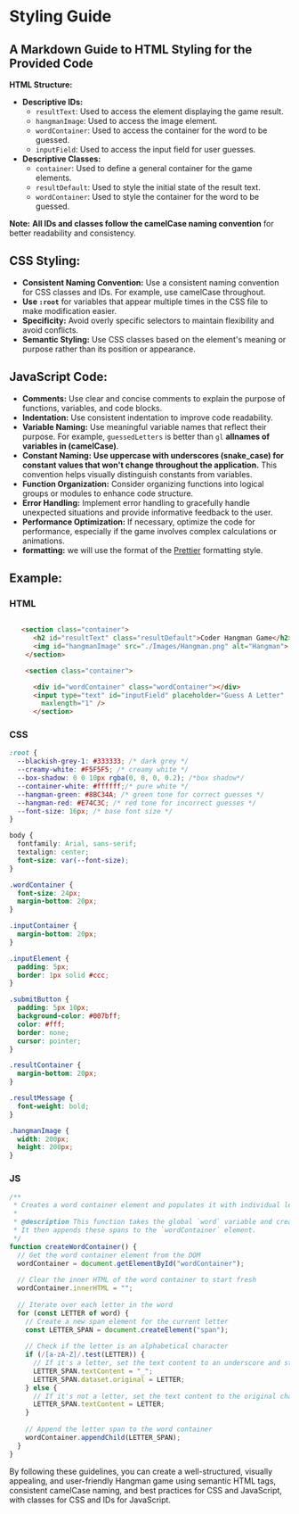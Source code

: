 # **Styling Guide**

## A Markdown Guide to HTML Styling for the Provided Code

**HTML Structure:**

- **Descriptive IDs:**
  - `resultText`: Used to access the element displaying the game result.
  - `hangmanImage`: Used to access the image element.
  - `wordContainer`: Used to access the container for the word to be guessed.
  - `inputField`: Used to access the input field for user guesses.
- **Descriptive Classes:**
  - `container`: Used to define a general container for the game elements.
  - `resultDefault`: Used to style the initial state of the result text.
  - `wordContainer`: Used to style the container for the word to be guessed.

**Note:** **All IDs and classes follow the camelCase naming convention** for better readability and consistency.

## **CSS Styling:**

- **Consistent Naming Convention:** Use a consistent naming convention for CSS classes and IDs. For example, use camelCase throughout.
- **Use `:root`** for variables that appear multiple times in the CSS file to make modification easier.
- **Specificity:** Avoid overly specific selectors to maintain flexibility and avoid conflicts.
- **Semantic Styling:** Use CSS classes based on the element's meaning or purpose rather than its position or appearance.

## **JavaScript Code:**

- **Comments:** Use clear and concise comments to explain the purpose of functions, variables, and code blocks.
- **Indentation:** Use consistent indentation to improve code readability.
- **Variable Naming:** Use meaningful variable names that reflect their purpose. For example, `guessedLetters` is better than `gl` **allnames of variables in (camelCase)**.
- **Constant Naming:** **Use uppercase with underscores (snake_case) for constant values that won't change throughout the application.** This convention helps visually distinguish constants from variables.
- **Function Organization:** Consider organizing functions into logical groups or modules to enhance code structure.
- **Error Handling:** Implement error handling to gracefully handle unexpected situations and provide informative feedback to the user.
- **Performance Optimization:** If necessary, optimize the code for performance, especially if the game involves complex calculations or animations.
- **formatting:** we will use the format of the [Prettier](https://prettier.io) formatting style.

## **Example:**

### **HTML**

```html

   <section class="container">
      <h2 id="resultText" class="resultDefault">Coder Hangman Game</h2>
      <img id="hangmanImage" src="./Images/Hangman.png" alt="Hangman">
    </section>

    <section class="container">

      <div id="wordContainer" class="wordContainer"></div>
      <input type="text" id="inputField" placeholder="Guess A Letter"
        maxlength="1" />
      </section>
```

### **CSS**

```css
:root {
  --blackish-grey-1: #333333; /* dark grey */
  --creamy-white: #F5F5F5; /* creamy white */
  --box-shadow: 0 0 10px rgba(0, 0, 0, 0.2); /*box shadow*/
  --container-white: #ffffff;/* pure white */
  --hangman-green: #8BC34A; /* green tone for correct guesses */
  --hangman-red: #E74C3C; /* red tone for incorrect guesses */
  --font-size: 16px; /* base font size */
}

body {
  fontfamily: Arial, sans-serif;
  textalign: center;
  font-size: var(--font-size);
}

.wordContainer {
  font-size: 24px;
  margin-bottom: 20px;
}

.inputContainer {
  margin-bottom: 20px;
}

.inputElement {
  padding: 5px;
  border: 1px solid #ccc;
}

.submitButton {
  padding: 5px 10px;
  background-color: #007bff;
  color: #fff;
  border: none;
  cursor: pointer;
}

.resultContainer {
  margin-bottom: 20px;
}

.resultMessage {
  font-weight: bold;
}

.hangmanImage {
  width: 200px;
  height: 200px;
}
```

### **JS**

```javascript
/**
 * Creates a word container element and populates it with individual letter spans.
 * 
 * @description This function takes the global `word` variable and creates a span element for each letter.
 * It then appends these spans to the `wordContainer` element.
 */
function createWordContainer() {
  // Get the word container element from the DOM
  wordContainer = document.getElementById("wordContainer");
  
  // Clear the inner HTML of the word container to start fresh
  wordContainer.innerHTML = "";
  
  // Iterate over each letter in the word
  for (const LETTER of word) {
    // Create a new span element for the current letter
    const LETTER_SPAN = document.createElement("span");
    
    // Check if the letter is an alphabetical character
    if (/[a-zA-Z]/.test(LETTER)) {
      // If it's a letter, set the text content to an underscore and store the original letter in a data attribute
      LETTER_SPAN.textContent = "_";
      LETTER_SPAN.dataset.original = LETTER;
    } else {
      // If it's not a letter, set the text content to the original character
      LETTER_SPAN.textContent = LETTER;
    }
    
    // Append the letter span to the word container
    wordContainer.appendChild(LETTER_SPAN);
  }
}
```

By following these guidelines, you can create a well-structured, visually appealing, and user-friendly Hangman game using semantic HTML tags, consistent camelCase naming, and best practices for CSS and JavaScript, with classes for CSS and IDs for JavaScript.
